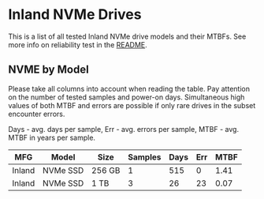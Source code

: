 Inland NVMe Drives
==================

This is a list of all tested Inland NVMe drive models and their MTBFs. See more
info on reliability test in the [README](https://github.com/linuxhw/SMART).

NVME by Model
------------

Please take all columns into account when reading the table. Pay attention on the
number of tested samples and power-on days. Simultaneous high values of both MTBF
and errors are possible if only rare drives in the subset encounter errors.

Days - avg. days per sample,
Err  - avg. errors per sample,
MTBF - avg. MTBF in years per sample.

| MFG       | Model              | Size   | Samples | Days  | Err   | MTBF |
|-----------|--------------------|--------|---------|-------|-------|------|
| Inland    | NVMe SSD           | 256 GB | 1       | 515   | 0     | 1.41   |
| Inland    | NVMe SSD           | 1 TB   | 3       | 26    | 23    | 0.07   |

